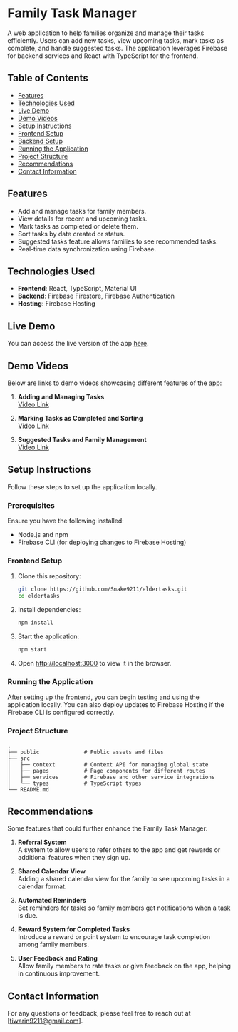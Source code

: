 # Family Task Manager

A web application to help families organize and manage their tasks efficiently. Users can add new tasks, view upcoming tasks, mark tasks as complete, and handle suggested tasks. The application leverages Firebase for backend services and React with TypeScript for the frontend.

## Table of Contents

- [Features](#features)
- [Technologies Used](#technologies-used)
- [Live Demo](#live-demo)
- [Demo Videos](#demo-videos)
- [Setup Instructions](#setup-instructions)
- [Frontend Setup](#frontend-setup)
- [Backend Setup](#backend-setup)
- [Running the Application](#running-the-application)
- [Project Structure](#project-structure)
- [Recommendations](#recommendations)
- [Contact Information](#contact-information)

## Features

- Add and manage tasks for family members.
- View details for recent and upcoming tasks.
- Mark tasks as completed or delete them.
- Sort tasks by date created or status.
- Suggested tasks feature allows families to see recommended tasks.
- Real-time data synchronization using Firebase.

## Technologies Used

- **Frontend**: React, TypeScript, Material UI
- **Backend**: Firebase Firestore, Firebase Authentication
- **Hosting**: Firebase Hosting

## Live Demo

You can access the live version of the app [here](https://eldertasks.vercel.app/).

## Demo Videos

Below are links to demo videos showcasing different features of the app:

1. **Adding and Managing Tasks**  
   [Video Link](https://www.loom.com/share/6f7b4ffdc79f41779eca6b9386db412f?sid=acc8a46b-12a8-4565-b96a-a7e084c713ac)

2. **Marking Tasks as Completed and Sorting**  
   [Video Link](https://www.loom.com/share/52a55c638af747f49b14e0e6d8675aaf?sid=38bdfaad-90a9-4970-b146-1ba049822019)

3. **Suggested Tasks and Family Management**  
   [Video Link](https://www.loom.com/share/a844ecfd29fc4a76be418f469ae6e664?sid=3bd6f76a-d10c-4619-85fa-3ee0625c6807)


## Setup Instructions

Follow these steps to set up the application locally. 

### Prerequisites

Ensure you have the following installed:
- Node.js and npm
- Firebase CLI (for deploying changes to Firebase Hosting)

### Frontend Setup

1. Clone this repository:
   ```bash
   git clone https://github.com/Snake9211/eldertasks.git
   cd eldertasks
   ```

2. Install dependencies:
   ```bash
   npm install
   ```

3. Start the application:
   ```bash
   npm start
   ```

4. Open [http://localhost:3000](http://localhost:3000) to view it in the browser.

### Running the Application

After setting up the frontend, you can begin testing and using the application locally. You can also deploy updates to Firebase Hosting if the Firebase CLI is configured correctly.

### Project Structure

```plaintext
.
├── public              # Public assets and files
├── src
│   ├── context         # Context API for managing global state
│   ├── pages           # Page components for different routes
│   ├── services        # Firebase and other service integrations
│   └── types           # TypeScript types
└── README.md
```

## Recommendations

Some features that could further enhance the Family Task Manager:

1. **Referral System**  
   A system to allow users to refer others to the app and get rewards or additional features when they sign up.

2. **Shared Calendar View**  
   Adding a shared calendar view for the family to see upcoming tasks in a calendar format.

3. **Automated Reminders**  
   Set reminders for tasks so family members get notifications when a task is due.

4. **Reward System for Completed Tasks**  
   Introduce a reward or point system to encourage task completion among family members.

5. **User Feedback and Rating**  
   Allow family members to rate tasks or give feedback on the app, helping in continuous improvement.

## Contact Information

For any questions or feedback, please feel free to reach out at [tiwarin9211@gmail.com].

